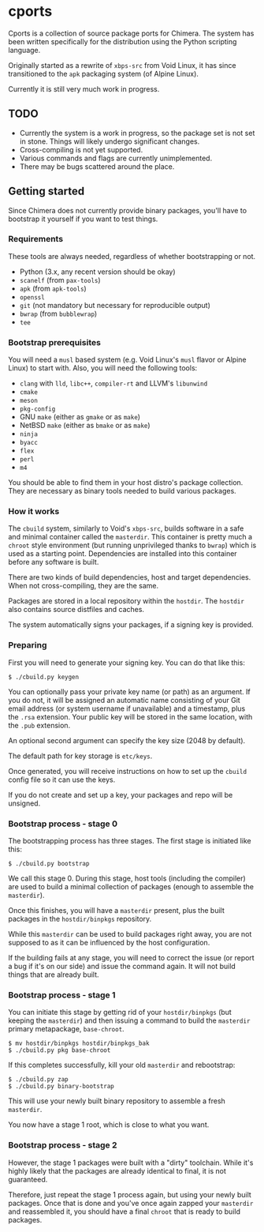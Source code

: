 # cports

Cports is a collection of source package ports for Chimera. The system has been
written specifically for the distribution using the Python scripting language.

Originally started as a rewrite of `xbps-src` from Void Linux, it has since
transitioned to the `apk` packaging system (of Alpine Linux).

Currently it is still very much work in progress.

## TODO

* Currently the system is a work in progress, so the package set is not set in
  stone. Things will likely undergo significant changes.
* Cross-compiling is not yet supported.
* Various commands and flags are currently unimplemented.
* There may be bugs scattered around the place.

## Getting started

Since Chimera does not currently provide binary packages, you'll have to bootstrap
it yourself if you want to test things.

### Requirements

These tools are always needed, regardless of whether bootstrapping or not.

* Python (3.x, any recent version should be okay)
* `scanelf` (from `pax-tools`)
* `apk` (from `apk-tools`)
* `openssl`
* `git` (not mandatory but necessary for reproducible output)
* `bwrap` (from `bubblewrap`)
* `tee`

### Bootstrap prerequisites

You will need a `musl` based system (e.g. Void Linux's `musl` flavor or Alpine Linux)
to start with. Also, you will need the following tools:

* `clang` with `lld`, `libc++`, `compiler-rt` and LLVM's `libunwind`
* `cmake`
* `meson`
* `pkg-config`
* GNU `make` (either as `gmake` or as `make`)
* NetBSD `make` (either as `bmake` or as `make`)
* `ninja`
* `byacc`
* `flex`
* `perl`
* `m4`

You should be able to find them in your host distro's package collection. They are
necessary as binary tools needed to build various packages.

### How it works

The `cbuild` system, similarly to Void's `xbps-src`, builds software in a safe and
minimal container called the `masterdir`. This container is pretty much a `chroot`
style environment (but running unprivileged thanks to `bwrap`) which is used as
a starting point. Dependencies are installed into this container before any
software is built.

There are two kinds of build dependencies, host and target dependencies. When not
cross-compiling, they are the same.

Packages are stored in a local repository within the `hostdir`. The `hostdir` also
contains source distfiles and caches.

The system automatically signs your packages, if a signing key is provided.

### Preparing

First you will need to generate your signing key. You can do that like this:

```
$ ./cbuild.py keygen
```

You can optionally pass your private key name (or path) as an argument. If you do
not, it will be assigned an automatic name consisting of your Git email address
(or system username if unavailable) and a timestamp, plus the `.rsa` extension.
Your public key will be stored in the same location, with the `.pub` extension.

An optional second argument can specify the key size (2048 by default).

The default path for key storage is `etc/keys`.

Once generated, you will receive instructions on how to set up the `cbuild` config
file so it can use the keys.

If you do not create and set up a key, your packages and repo will be unsigned.

### Bootstrap process - stage 0

The bootstrapping process has three stages. The first stage is initiated like this:

```
$ ./cbuild.py bootstrap
```

We call this stage 0. During this stage, host tools (including the compiler) are used
to build a minimal collection of packages (enough to assemble the `masterdir`).

Once this finishes, you will have a `masterdir` present, plus the built packages in
the `hostdir/binpkgs` repository.

While this `masterdir` can be used to build packages right away, you are not supposed
to as it can be influenced by the host configuration.

If the building fails at any stage, you will need to correct the issue (or report a
bug if it's on our side) and issue the command again. It will not build things that
are already built.

### Bootstrap process - stage 1

You can initiate this stage by getting rid of your `hostdir/binpkgs` (but keeping
the `masterdir`) and then issuing a command to build the `masterdir` primary
metapackage, `base-chroot`.

```
$ mv hostdir/binpkgs hostdir/binpkgs_bak
$ ./cbuild.py pkg base-chroot
```

If this completes successfully, kill your old `masterdir` and rebootstrap:

```
$ ./cbuild.py zap
$ ./cbuild.py binary-bootstrap
```

This will use your newly built binary repository to assemble a fresh `masterdir`.

You now have a stage 1 root, which is close to what you want.

### Bootstrap process - stage 2

However, the stage 1 packages were built with a "dirty" toolchain. While it's highly
likely that the packages are already identical to final, it is not guaranteed.

Therefore, just repeat the stage 1 process again, but using your newly built
packages. Once that is done and you've once again zapped your `masterdir` and
reassembled it, you should have a final `chroot` that is ready to build packages.
